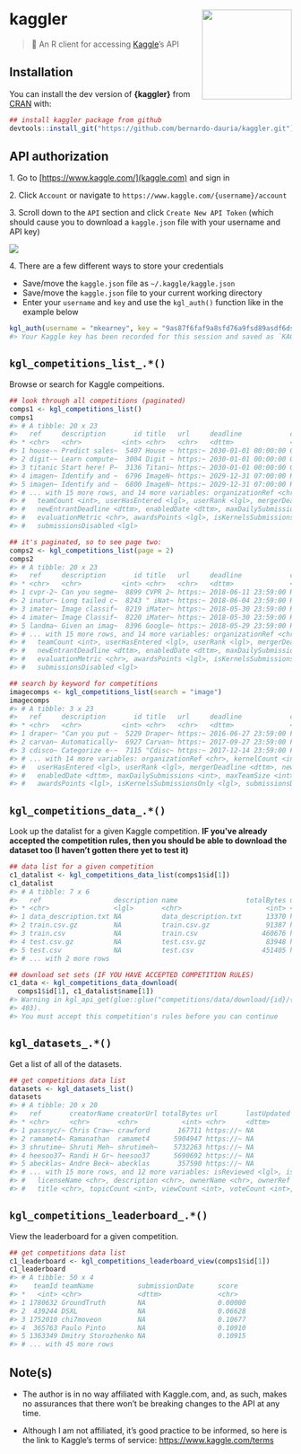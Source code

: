 
<!-- README.md is generated from README.Rmd. Please edit that file -->

# kaggler <img src="man/figures/logo.png" width="160px" align="right" />

> 🏁 An R client for accessing [Kaggle](https://www.kaggle.com)’s API

## Installation

You can install the dev version of **{kaggler}** from
[CRAN](https://github.com/mkearney/kaggler) with:

``` r
## install kaggler package from github
devtools::install_git("https://github.com/bernardo-dauria/kaggler.git")
```

## API authorization

<span>1.</span> Go to [https://www.kaggle.com/](kaggle.com) and sign in

<span>2.</span> Click `Account` or navigate to
`https://www.kaggle.com/{username}/account`

<span>3.</span> Scroll down to the `API` section and click `Create New
API Token` (which should cause you to download a `kaggle.json` file with
your username and API key)

<p style="align:center">

<img src='tools/readme/kag.png' />

</p>

<span>4.</span> There are a few different ways to store your credentials

  - Save/move the `kaggle.json` file as `~/.kaggle/kaggle.json`
  - Save/move the `kaggle.json` file to your current working directory
  - Enter your `username` and `key` and use the `kgl_auth()` function
    like in the example
below

<!-- end list -->

``` r
kgl_auth(username = "mkearney", key = "9as87f6faf9a8sfd76a9fsd89asdf6dsa9f8")
#> Your Kaggle key has been recorded for this session and saved as `KAGGLE_PAT` environment variable for future sessions.
```

## `kgl_competitions_list_.*()`

Browse or search for Kaggle compeitions.

``` r
## look through all competitions (paginated)
comps1 <- kgl_competitions_list()
comps1
#> # A tibble: 20 x 23
#>   ref     description       id title   url     deadline            category reward organizationName
#> * <chr>   <chr>          <int> <chr>   <chr>   <dttm>              <chr>    <chr>  <chr>           
#> 1 house-~ Predict sales~  5407 House ~ https:~ 2030-01-01 00:00:00 Getting~ Knowl~ Kaggle          
#> 2 digit-~ Learn compute~  3004 Digit ~ https:~ 2030-01-01 00:00:00 Getting~ Knowl~ Kaggle          
#> 3 titanic Start here! P~  3136 Titani~ https:~ 2030-01-01 00:00:00 Getting~ Knowl~ Kaggle          
#> 4 imagen~ Identify and ~  6796 ImageN~ https:~ 2029-12-31 07:00:00 Research Knowl~ ImageNet        
#> 5 imagen~ Identify and ~  6800 ImageN~ https:~ 2029-12-31 07:00:00 Research Knowl~ ImageNet        
#> # ... with 15 more rows, and 14 more variables: organizationRef <chr>, kernelCount <int>,
#> #   teamCount <int>, userHasEntered <lgl>, userRank <lgl>, mergerDeadline <dttm>,
#> #   newEntrantDeadline <dttm>, enabledDate <dttm>, maxDailySubmissions <int>, maxTeamSize <int>,
#> #   evaluationMetric <chr>, awardsPoints <lgl>, isKernelsSubmissionsOnly <lgl>,
#> #   submissionsDisabled <lgl>

## it's paginated, so to see page two:
comps2 <- kgl_competitions_list(page = 2)
comps2
#> # A tibble: 20 x 23
#>   ref     description       id title   url     deadline            category reward organizationName
#> * <chr>   <chr>          <int> <chr>   <chr>   <dttm>              <chr>    <chr>  <chr>           
#> 1 cvpr-2~ Can you segme~  8899 CVPR 2~ https:~ 2018-06-11 23:59:00 Research $2,500 CVPR 2018 WAD   
#> 2 inatur~ Long tailed c~  8243 " iNat~ https:~ 2018-06-04 23:59:00 Research Kudos  <NA>            
#> 3 imater~ Image classif~  8219 iMater~ https:~ 2018-05-30 23:59:00 Research $2,500 <NA>            
#> 4 imater~ Image Classif~  8220 iMater~ https:~ 2018-05-30 23:59:00 Research $2,500 <NA>            
#> 5 landma~ Given an imag~  8396 Google~ https:~ 2018-05-29 23:59:00 Research $2,500 Google          
#> # ... with 15 more rows, and 14 more variables: organizationRef <chr>, kernelCount <int>,
#> #   teamCount <int>, userHasEntered <lgl>, userRank <lgl>, mergerDeadline <dttm>,
#> #   newEntrantDeadline <dttm>, enabledDate <dttm>, maxDailySubmissions <int>, maxTeamSize <lgl>,
#> #   evaluationMetric <chr>, awardsPoints <lgl>, isKernelsSubmissionsOnly <lgl>,
#> #   submissionsDisabled <lgl>

## search by keyword for competitions
imagecomps <- kgl_competitions_list(search = "image")
imagecomps
#> # A tibble: 3 x 23
#>   ref     description       id title   url     deadline            category reward organizationName
#> * <chr>   <chr>          <int> <chr>   <chr>   <dttm>              <chr>    <chr>  <chr>           
#> 1 draper~ "Can you put ~  5229 Draper~ https:~ 2016-06-27 23:59:00 Featured $75,0~ <NA>            
#> 2 carvan~ Automatically~  6927 Carvan~ https:~ 2017-09-27 23:59:00 Featured $25,0~ Carvana         
#> 3 cdisco~ Categorize e-~  7115 "Cdisc~ https:~ 2017-12-14 23:59:00 Featured $35,0~ Cdiscount       
#> # ... with 14 more variables: organizationRef <chr>, kernelCount <int>, teamCount <int>,
#> #   userHasEntered <lgl>, userRank <lgl>, mergerDeadline <dttm>, newEntrantDeadline <dttm>,
#> #   enabledDate <dttm>, maxDailySubmissions <int>, maxTeamSize <int>, evaluationMetric <chr>,
#> #   awardsPoints <lgl>, isKernelsSubmissionsOnly <lgl>, submissionsDisabled <lgl>
```

## `kgl_competitions_data_.*()`

Look up the datalist for a given Kaggle competition. **IF you’ve already
accepted the competition rules, then you should be able to download the
dataset too (I haven’t gotten there yet to test it)**

``` r
## data list for a given competition
c1_datalist <- kgl_competitions_data_list(comps1$id[1])
c1_datalist
#> # A tibble: 7 x 6
#>   ref                  description name                 totalBytes url          creationDate       
#> * <chr>                <lgl>       <chr>                     <int> <chr>        <dttm>             
#> 1 data_description.txt NA          data_description.txt      13370 https://www~ 2016-08-25 20:29:24
#> 2 train.csv.gz         NA          train.csv.gz              91387 https://www~ 2016-08-29 20:43:35
#> 3 train.csv            NA          train.csv                460676 https://www~ 2016-08-29 20:43:54
#> 4 test.csv.gz          NA          test.csv.gz               83948 https://www~ 2016-08-29 20:44:10
#> 5 test.csv             NA          test.csv                 451405 https://www~ 2016-08-29 20:44:14
#> # ... with 2 more rows

## download set sets (IF YOU HAVE ACCEPTED COMPETITION RULES)
c1_data <- kgl_competitions_data_download(
  comps1$id[1], c1_datalist$name[1])
#> Warning in kgl_api_get(glue::glue("competitions/data/download/{id}/{fileName}")): Forbidden (HTTP
#> 403).
#> You must accept this competition's rules before you can continue
```

## `kgl_datasets_.*()`

Get a list of all of the datasets.

``` r
## get competitions data list
datasets <- kgl_datasets_list()
datasets
#> # A tibble: 20 x 20
#>   ref       creatorName creatorUrl totalBytes url       lastUpdated         downloadCount isPrivate
#> * <chr>     <chr>       <chr>           <int> <chr>     <dttm>                      <int> <lgl>    
#> 1 passnyc/~ Chris Craw~ crawford       167711 https://~ NA                           2789 FALSE    
#> 2 ramamet4~ Ramanathan  ramamet4      5904947 https://~ NA                            955 FALSE    
#> 3 shrutime~ Shruti Meh~ shrutimeh~    5732263 https://~ NA                           5934 FALSE    
#> 4 heesoo37~ Randi H Gr~ heesoo37      5690692 https://~ NA                            655 FALSE    
#> 5 abecklas~ Andre Beck~ abecklas       357590 https://~ NA                          12143 FALSE    
#> # ... with 15 more rows, and 12 more variables: isReviewed <lgl>, isFeatured <lgl>,
#> #   licenseName <chr>, description <chr>, ownerName <chr>, ownerRef <chr>, kernelCount <int>,
#> #   title <chr>, topicCount <int>, viewCount <int>, voteCount <int>, currentVersionNumber <int>
```

## `kgl_competitions_leaderboard_.*()`

View the leaderboard for a given competition.

``` r
## get competitions data list
c1_leaderboard <- kgl_competitions_leaderboard_view(comps1$id[1])
c1_leaderboard
#> # A tibble: 50 x 4
#>    teamId teamName           submissionDate      score  
#> *   <int> <chr>              <dttm>              <chr>  
#> 1 1780632 GroundTruth        NA                  0.00000
#> 2  439244 DSXL               NA                  0.06628
#> 3 1752010 chi7moveon         NA                  0.10677
#> 4  365763 Paulo Pinto        NA                  0.10910
#> 5 1363349 Dmitry Storozhenko NA                  0.10915
#> # ... with 45 more rows
```

## Note(s)

  - The author is in no way affiliated with Kaggle.com, and, as such,
    makes no assurances that there won’t be breaking changes to the API
    at any time.

  - Although I am not affiliated, it’s good practice to be informed, so
    here is the link to Kaggle’s terms of service:
    <https://www.kaggle.com/terms>
